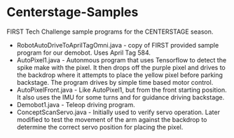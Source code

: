 # Centerstage-Samples
FIRST Tech Challenge sample programs for the CENTERSTAGE season.
- RobotAutoDriveToAprilTagOmni.java - copy of FIRST provided sample program for our demobot. Uses April Tag 584.
- AutoPixel1.java - Autonmous program that uses Tensorflow to detect the spike make with the pixel. It then drops off the purple pixel and drives to the backdrop where it attempts to place the yellow pixel before parking backstage. The program drives by simple time based motor control.
- AutoPixelFront.java - Like AutoPixel1, but from the front starting position. It also uses the IMU for some turns and for guidance driving backstage.
- Demobot1.java - Teleop driving program.
- ConceptScanServo.java - Initially used to verify servo operation. Later modified to test the movement of the arm against the backdrop to determine the correct servo position for placing the pixel.